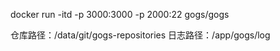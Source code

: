 docker run -itd -p 3000:3000 -p 2000:22 gogs/gogs  

仓库路径：/data/git/gogs-repositories
日志路径：/app/gogs/log
